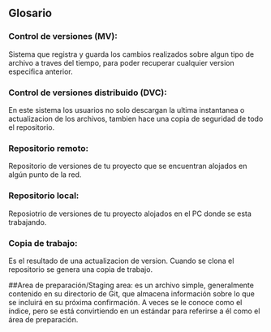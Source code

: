 ## Glosario


### Control de versiones (MV):
Sistema que registra y guarda los cambios realizados sobre algun tipo de archivo a traves del tiempo, para poder recuperar cualquier version especifica anterior.


### Control de versiones distribuido (DVC):
En este sistema los usuarios no solo descargan la ultima instantanea o actualizacion de los archivos, tambien hace una copia de seguridad de todo el repositorio.


### Repositorio remoto:
Repositorio de versiones de tu proyecto que se encuentran alojados en algún punto de la red.


### Repositorio local:
Reposiotrio de versiones de tu proyecto alojados en el PC donde se esta trabajando.


### Copia de trabajo:
Es el resultado de una actualizacion de version. Cuando se clona el repositorio se genera una copia de trabajo.


##Area de preparación/Staging area:
es un archivo simple, generalmente contenido en su directorio de Git, que almacena información sobre lo que se incluirá en su próxima confirmación. A veces se le conoce como el índice, pero se está convirtiendo en un estándar para referirse a él como el área de preparación.
